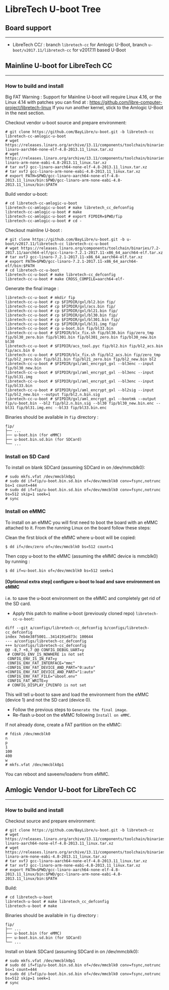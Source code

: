 # LibreTech U-boot Tree

## Board support
-------------
 - LibreTech CC/ : branch `libretech-cc` for Amlogic U-Boot, branch `u-boot/v2017.11/libretech-cc` for v2017.11 based U-Boot

## Mainline U-boot for LibreTech CC
-----------
### How to build and install

Big FAT Warning :
Support for Mainline U-boot will require Linux 4.16, or the Linux 4.14 with patches you can find at : https://github.com/libre-computer-project/libretech-linux
If you run another kernel, stick to the Amlogic U-Boot in the next section.

Checkout vendor u-boot source and prepare environment:

```
# git clone https://github.com/BayLibre/u-boot.git -b libretech-cc libretech-cc-amlogic-u-boot
# wget https://releases.linaro.org/archive/13.11/components/toolchain/binaries/gcc-linaro-aarch64-none-elf-4.8-2013.11_linux.tar.xz
# wget https://releases.linaro.org/archive/13.11/components/toolchain/binaries/gcc-linaro-arm-none-eabi-4.8-2013.11_linux.tar.xz
# tar xvfJ gcc-linaro-aarch64-none-elf-4.8-2013.11_linux.tar.xz
# tar xvfJ gcc-linaro-arm-none-eabi-4.8-2013.11_linux.tar.xz
# export PATH=$PWD/gcc-linaro-aarch64-none-elf-4.8-2013.11_linux/bin:$PWD/gcc-linaro-arm-none-eabi-4.8-2013.11_linux/bin:$PATH
```

Build vendor u-boot:

```
# cd libretech-cc-amlogic-u-boot
libretech-cc-amlogic-u-boot # make libretech_cc_defconfig
libretech-cc-amlogic-u-boot # make
libretech-cc-amlogic-u-boot # export FIPDIR=$PWD/fip
libretech-cc-amlogic-u-boot # cd -
```

Checkout mainline U-boot :
```
# git clone https://github.com/BayLibre/u-boot.git -b u-boot/v2017.11/libretech-cc libretech-cc-u-boot
# wget https://releases.linaro.org/components/toolchain/binaries/7.2-2017.11/aarch64-elf/gcc-linaro-7.2.1-2017.11-x86_64_aarch64-elf.tar.xz
# tar xvfJ gcc-linaro-7.2.1-2017.11-x86_64_aarch64-elf.tar.xz
# export PATH=$PWD/gcc-linaro-7.2.1-2017.11-x86_64_aarch64-elf/bin:$PATH
# cd libretech-cc-u-boot
libretech-cc-u-boot # make libretech-cc_defconfig
libretech-cc-u-boot # make CROSS_COMPILE=aarch64-elf-
```

Generate the final image :
```
libretech-cc-u-boot # mkdir fip
libretech-cc-u-boot # cp $FIPDIR/gxl/bl2.bin fip/
libretech-cc-u-boot # cp $FIPDIR/gxl/acs.bin fip/
libretech-cc-u-boot # cp $FIPDIR/gxl/bl21.bin fip/
libretech-cc-u-boot # cp $FIPDIR/gxl/bl30.bin fip/
libretech-cc-u-boot # cp $FIPDIR/gxl/bl301.bin fip/
libretech-cc-u-boot # cp $FIPDIR/gxl/bl31.img fip/
libretech-cc-u-boot # cp u-boot.bin fip/bl33.bin
libretech-cc-u-boot # $FIPDIR/blx_fix.sh fip/bl30.bin fip/zero_tmp fip/bl30_zero.bin fip/bl301.bin fip/bl301_zero.bin fip/bl30_new.bin bl30
libretech-cc-u-boot # $FIPDIR/acs_tool.pyc fip/bl2.bin fip/bl2_acs.bin fip/acs.bin 0
libretech-cc-u-boot # $FIPDIR/blx_fix.sh fip/bl2_acs.bin fip/zero_tmp fip/bl2_zero.bin fip/bl21.bin fip/bl21_zero.bin fip/bl2_new.bin bl2
libretech-cc-u-boot # $FIPDIR/gxl/aml_encrypt_gxl --bl3enc --input fip/bl30_new.bin
libretech-cc-u-boot # $FIPDIR/gxl/aml_encrypt_gxl --bl3enc --input fip/bl31.img
libretech-cc-u-boot # $FIPDIR/gxl/aml_encrypt_gxl --bl3enc --input fip/bl33.bin
libretech-cc-u-boot # $FIPDIR/gxl/aml_encrypt_gxl --bl2sig --input fip/bl2_new.bin --output fip/bl2.n.bin.sig
libretech-cc-u-boot # $FIPDIR/gxl/aml_encrypt_gxl --bootmk --output fip/u-boot.bin --bl2 fip/bl2.n.bin.sig --bl30 fip/bl30_new.bin.enc --bl31 fip/bl31.img.enc --bl33 fip/bl33.bin.enc
```
Binaries should be available in `fip` directory :
```
fip/
├── ...
├── u-boot.bin (for eMMC)
├── u-boot.bin.sd.bin (for SDCard)
└── ...
```

### Install on SD Card

To install on blank SDCard (assuming SDCard in on /dev/mmcblk0):
```
# sudo mkfs.vfat /dev/mmcblk0p1
# sudo dd if=fip/u-boot.bin.sd.bin of=/dev/mmcblk0 conv=fsync,notrunc bs=1 count=444
# sudo dd if=fip/u-boot.bin.sd.bin of=/dev/mmcblk0 conv=fsync,notrunc bs=512 skip=1 seek=1
# sync
```

### Install on eMMC

To install on an eMMC you will first need to boot the board with an eMMC attached to it. From the running Linux on the board follow these steps:

Clean the first block of the eMMC where u-boot will be copied:
```
$ dd if=/dev/zero of=/dev/mmcblk0 bs=512 count=1
```

Then copy u-boot to the eMMC (assuming the eMMC device is mmcblk0) by running :
```
$ dd if=u-boot.bin of=/dev/mmcblk0 bs=512 seek=1
```

#### [Optionnal extra step] configure u-boot to load and save environment on eMMC
i.e. to save the u-boot environment on the eMMC and completely get rid of the SD card.

- Apply this patch to mailine u-boot (previously cloned repo) `libretech-cc-u-boot`:
```
diff --git a/configs/libretech-cc_defconfig b/configs/libretech-cc_defconfig
index 7eb4e38f5001..3414191e873c 100644
--- a/configs/libretech-cc_defconfig
+++ b/configs/libretech-cc_defconfig
@@ -8,7 +8,7 @@ CONFIG_DEBUG_UART=y
 # CONFIG_ENV_IS_NOWHERE is not set
 CONFIG_ENV_IS_IN_FAT=y
 CONFIG_ENV_FAT_INTERFACE="mmc"
-CONFIG_ENV_FAT_DEVICE_AND_PART="0:auto"
+CONFIG_ENV_FAT_DEVICE_AND_PART="1:auto"
 CONFIG_ENV_FAT_FILE="uboot.env"
 CONFIG_FAT_WRITE=y
 # CONFIG_DISPLAY_CPUINFO is not set
```

This will tell u-boot to save and load the environment from the eMMC (device 1) and not the SD card (device 0).

- Follow the previous steps to `Generate the final image`.
- Re-flash u-boot on the eMMC following `Install on eMMC`.

If not already done, create a FAT partition on the eMMC:
```
# fdisk /dev/mmcblk0
n
p
1
100
400
w
# mkfs.vfat /dev/mmcblk0p1
```

You can reboot and saveenv/loadenv from eMMC.

## Amlogic Vendor U-boot for LibreTech CC
-----------
### How to build and install

Checkout source and prepare environment:

```
# git clone https://github.com/BayLibre/u-boot.git -b libretech-cc
# wget https://releases.linaro.org/archive/13.11/components/toolchain/binaries/gcc-linaro-aarch64-none-elf-4.8-2013.11_linux.tar.xz
# wget https://releases.linaro.org/archive/13.11/components/toolchain/binaries/gcc-linaro-arm-none-eabi-4.8-2013.11_linux.tar.xz
# tar xvfJ gcc-linaro-aarch64-none-elf-4.8-2013.11_linux.tar.xz
# tar xvfJ gcc-linaro-arm-none-eabi-4.8-2013.11_linux.tar.xz
# export PATH=$PWD/gcc-linaro-aarch64-none-elf-4.8-2013.11_linux/bin:$PWD/gcc-linaro-arm-none-eabi-4.8-2013.11_linux/bin:$PATH
```

Build:

```
# cd libretech-u-boot
libretech-u-boot # make libretech_cc_defconfig
libretech-u-boot # make
```

Binaries should be available in `fip` directory :
```
fip/
├── ...
├── u-boot.bin (for eMMC)
├── u-boot.bin.sd.bin (for SDCard)
└── ...
```

Install on blank SDCard (assuming SDCard in on /dev/mmcblk0):
```
# sudo mkfs.vfat /dev/mmcblk0p1
# sudo dd if=fip/u-boot.bin.sd.bin of=/dev/mmcblk0 conv=fsync,notrunc bs=1 count=444
# sudo dd if=fip/u-boot.bin.sd.bin of=/dev/mmcblk0 conv=fsync,notrunc bs=512 skip=1 seek=1
# sync
```
